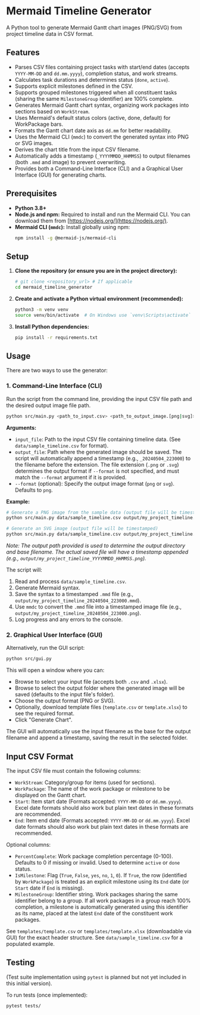 # Mermaid Timeline Generator

A Python tool to generate Mermaid Gantt chart images (PNG/SVG) from project timeline data in CSV format.

## Features

*   Parses CSV files containing project tasks with start/end dates (accepts `YYYY-MM-DD` and `dd.mm.yyyy`), completion status, and work streams.
*   Calculates task durations and determines status (`done`, `active`).
*   Supports explicit milestones defined in the CSV.
*   Supports grouped milestones triggered when all constituent tasks (sharing the same `MilestoneGroup` identifier) are 100% complete.
*   Generates Mermaid Gantt chart syntax, organizing work packages into sections based on `WorkStream`.
*   Uses Mermaid's default status colors (active, done, default) for WorkPackage bars.
*   Formats the Gantt chart date axis as `dd.mm` for better readability.
*   Uses the Mermaid CLI (`mmdc`) to convert the generated syntax into PNG or SVG images.
*   Derives the chart title from the input CSV filename.
*   Automatically adds a timestamp (`_YYYYMMDD_HHMMSS`) to output filenames (both `.mmd` and image) to prevent overwriting.
*   Provides both a Command-Line Interface (CLI) and a Graphical User Interface (GUI) for generating charts.

## Prerequisites

*   **Python 3.8+**
*   **Node.js and npm:** Required to install and run the Mermaid CLI. You can download them from [https://nodejs.org/](https://nodejs.org/).
*   **Mermaid CLI (`mmdc`):** Install globally using npm:
    ```bash
    npm install -g @mermaid-js/mermaid-cli
    ```

## Setup

1.  **Clone the repository (or ensure you are in the project directory):**
    ```bash
    # git clone <repository_url> # If applicable
    cd mermaid_timeline_generator
    ```

2.  **Create and activate a Python virtual environment (recommended):**
    ```bash
    python3 -m venv venv
    source venv/bin/activate  # On Windows use `venv\Scripts\activate`
    ```

3.  **Install Python dependencies:**
    ```bash
    pip install -r requirements.txt
    ```

## Usage

There are two ways to use the generator:

### 1. Command-Line Interface (CLI)

Run the script from the command line, providing the input CSV file path and the desired output image file path.

```bash
python src/main.py <path_to_input.csv> <path_to_output_image.[png|svg]> [--format <png|svg>]
```

**Arguments:**

*   `input_file`: Path to the input CSV file containing timeline data. (See `data/sample_timeline.csv` for format).
*   `output_file`: Path where the generated image should be saved. The script will automatically append a timestamp (e.g., `_20240504_223000`) to the filename before the extension. The file extension (`.png` or `.svg`) determines the output format if `--format` is not specified, and must match the `--format` argument if it is provided.
*   `--format` (optional): Specify the output image format (`png` or `svg`). Defaults to `png`.

**Example:**

```bash
# Generate a PNG image from the sample data (output file will be timestamped)
python src/main.py data/sample_timeline.csv output/my_project_timeline.png

# Generate an SVG image (output file will be timestamped)
python src/main.py data/sample_timeline.csv output/my_project_timeline.svg --format svg
```
*Note: The output path provided is used to determine the output directory and base filename. The actual saved file will have a timestamp appended (e.g., `output/my_project_timeline_YYYYMMDD_HHMMSS.png`).*

The script will:
1.  Read and process `data/sample_timeline.csv`.
2.  Generate Mermaid syntax.
3.  Save the syntax to a timestamped `.mmd` file (e.g., `output/my_project_timeline_20240504_223000.mmd`).
4.  Use `mmdc` to convert the `.mmd` file into a timestamped image file (e.g., `output/my_project_timeline_20240504_223000.png`).
5.  Log progress and any errors to the console.

### 2. Graphical User Interface (GUI)

Alternatively, run the GUI script:

```bash
python src/gui.py
```

This will open a window where you can:
*   Browse to select your input file (accepts both `.csv` and `.xlsx`).
*   Browse to select the output folder where the generated image will be saved (defaults to the input file's folder).
*   Choose the output format (PNG or SVG).
*   Optionally, download template files (`template.csv` or `template.xlsx`) to see the required format.
*   Click "Generate Chart".

The GUI will automatically use the input filename as the base for the output filename and append a timestamp, saving the result in the selected folder.

## Input CSV Format

The input CSV file must contain the following columns:

*   `WorkStream`: Category/group for items (used for sections).
*   `WorkPackage`: The name of the work package or milestone to be displayed on the Gantt chart.
*   `Start`: Item start date (Formats accepted: `YYYY-MM-DD` or `dd.mm.yyyy`). Excel date formats should also work but plain text dates in these formats are recommended.
*   `End`: Item end date (Formats accepted: `YYYY-MM-DD` or `dd.mm.yyyy`). Excel date formats should also work but plain text dates in these formats are recommended.

Optional columns:

*   `PercentComplete`: Work package completion percentage (0-100). Defaults to 0 if missing or invalid. Used to determine `active` or `done` status.
*   `IsMilestone`: Flag (`True`, `False`, `yes`, `no`, `1`, `0`). If `True`, the row (identified by `WorkPackage`) is treated as an explicit milestone using its `End` date (or `Start` date if `End` is missing).
*   `MilestoneGroup`: Identifier string. Work packages sharing the same identifier belong to a group. If all work packages in a group reach 100% completion, a milestone is automatically generated using this identifier as its name, placed at the latest `End` date of the constituent work packages.

See `templates/template.csv` or `templates/template.xlsx` (downloadable via GUI) for the exact header structure. See `data/sample_timeline.csv` for a populated example.

## Testing

(Test suite implementation using `pytest` is planned but not yet included in this initial version).

To run tests (once implemented):
```bash
pytest tests/
